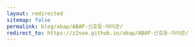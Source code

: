 ```yaml
---
layout: redirected
sitemap: false
permalink: blog/abap/ABAP-신호등-아이콘/
redirect_to: https://z2soo.github.io/abap/ABAP-신호등-아이콘/
---
```

